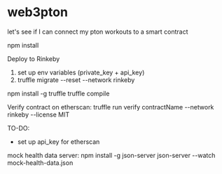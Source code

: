 # web3pton
let's see if I can connect my pton workouts to a smart contract

npm install

Deploy to Rinkeby
1. set up env variables (private_key + api_key)
2. truffle migrate --reset --network rinkeby

npm install -g truffle
truffle compile

Verify contract on etherscan:
truffle run verify contractName --network rinkeby --license MIT

TO-DO:
- set up api_key for etherscan

mock health data server:
npm install -g json-server
json-server --watch mock-health-data.json
